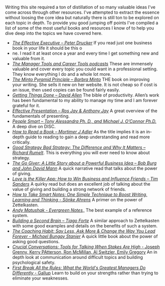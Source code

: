 Writing this site required a ton of distillation of so many valuable ideas I've come across through other resources. I've attempted to extract the essence without loosing the core idea but naturally there is still ton to be explored on each topic in depth. To provide you good jumping off points I've compiled a list of some of the most useful books and resources I know of to help you dive deep into the topics we have covered here.

- [_The Effective Executive – Peter Drucker_](https://bookshop.org/p/books/the-effective-executive-the-definitive-guide-to-getting-the-right-things-done-peter-f-drucker/6438957?ean=9780060833459) If you read just one business book in your life it should be this o
- ne. I read it at least once a year and every time I get something new and valuable from it.
- [_The Manager Tools and Career Tools podcasts_](https://manager-tool.com) These are immensely valuable and cover every topic you could want in a professional setting. They know everything I do and a whole lot more.
- [_The Minto Pyramid Principle – Barbra Minto_](https://www.barbaraminto.com/textbook.html) THE book on improving your writing. She sells it new on her website. It is not cheap so if cost is an issue, then used copies can be found fairly easily.
- [_Getting Things Done – David Allen_](https://www.barbaraminto.com/textbook.html) The bible of productivity. Allen’s work has been fundamental to my ability to manage my time and I am forever grateful for it.
- [_Effective Presentation – Ros Jay & Anthony Jay_](https://isbnsearch.org/isbn/0273688030) A great overview of the fundamentals of presenting.
- [_People Smart – Tony Alessandra Ph. D., and Michael J. O’Connor Ph.D._](https://bookshop.org/p/books/people-smart-powerful-techniques-for-turning-every-encounter-into-a-mutual-win-tony-alessandra/12441914?ean=9780962516115) A deep dive on DISC.
- [_How to Read a Book – Mortimer J Adler_](https://bookshop.org/p/books/how-to-read-a-book-revised-and-updated-mortimer-j-adler/1408400?ean=9780671212094) As the title implies it is an in-depth guide to reading to gain a deep understanding and read more critically.
- [_Good Strategy Bad Strategy: The Difference and Why It Matters – Richard Rumelt_](https://bookshop.org/p/books/good-strategy-bad-strategy-the-difference-and-why-it-matters-richard-rumelt/9791956?ean=9780307886231). This is everything you will ever need to know about strategy.
- [_The Go Giver: A Little Story about a Powerful Business Idea – Bob Burg and John David Mann_](https://bookshop.org/p/books/the-go-giver-expanded-edition-a-little-story-about-a-powerful-business-idea-go-giver-book-1-bob-burg/7680879?ean=9781591848288) A quick narrative read that talks about the power of giving.
- [_Love is the Killer App: How to Win Business and Influence Friends – Tim Sanders_](https://bookshop.org/p/books/love-is-the-killer-app-how-to-win-business-and-influence-friends-tim-sanders/7837458?ean=9781400046836) A quirky read but does an excellent job of talking about the value of giving and building a strong network of friends.
- [_How to Take Smart Notes: One Simple Technique to Boost Writing, Learning and Thinking - Sönke Ahrens_](https://bookshop.org/p/books/how-to-take-smart-notes-one-simple-technique-to-boost-writing-learning-and-thinking-sonke-ahrens/18400756?ean=9783982438801) A primer on the power of Zettelkasten.
- [_Andy Matushak - Evergreen Notes_](https://notes.andymatuschak.org/Evergreen_notes)_ The best example of a reference system.
- [_Building a Second Brain – Tiago Forte_](https://bookshop.org/p/books/building-a-second-brain-a-proven-method-to-organize-your-digital-life-and-unlock-your-creative-potential-tiago-forte/18265370?ean=9781982167387) A similar approach to Zettelkasten with some good examples and details on the benefits of such a system.
- [_The Coaching Habit: Say Less, Ask More & Change the Way You Lead Forever - Michael Bungay Stanier_](https://bookshop.org/p/books/the-coaching-habit-say-less-ask-more-change-the-way-you-lead-forever-michael-bungay-stanier/17315881?ean=9780978440749) A quick little book about the power of asking good questions.
- [_Crucial Conversations: Tools for Talking When Stakes Are High_ - Joseph Grenny, Kerry PAtterson, Ron McMillan, Al Switzler, Emily Gregory](https://bookshop.org/p/books/crucial-conversations-tools-for-talking-when-stakes-are-high-emily-gregory/17346582?ean=9781260474183) An in depth look at communication around difficult topics and building psychological safety.
- [_First Break All the Rules: What the World's Greatest Managers Do Differently_ - Gallup](https://bookshop.org/p/books/first-break-all-the-rules-what-the-world-s-greatest-managers-do-differently-gallup/594575?ean=9781595621115) Learn to build on your strengths rather than trying to eliminate your weaknesses.